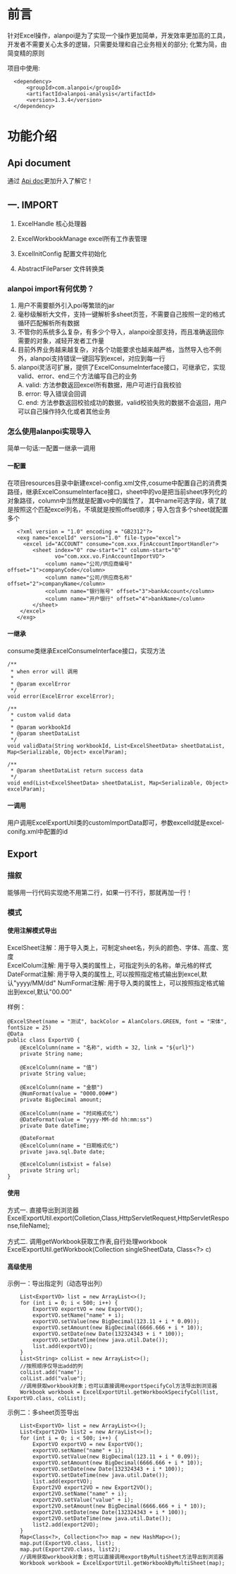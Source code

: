# 前言

针对Excel操作，alanpoi是为了实现一个操作更加简单，开发效率更加高的工具，开发者不需要关心太多的逻辑，只需要处理和自己业务相关的部分;
化繁为简，由简变精的原则

项目中使用:
```
  <dependency>
      <groupId>com.alanpoi</groupId>
      <artifactId>alanpoi-analysis</artifactId>
      <version>1.3.4</version>
  </dependency>
```


# 功能介绍

## Api document
通过 [Api doc](https://github.com/alan-et/alanpoi/alanpoi-document/alanpoi-analysis/apidocx/index.html)更加升入了解它！


## 一. IMPORT

 1. ExcelHandle  核心处理器<br>

 2. ExcelWorkbookManage  excel所有工作表管理<br>

 3. ExcelInitConfig  配置文件初始化<br>

 4. AbstractFileParser  文件转换类<br>

### alanpoi import有何优势？

1. 用户不需要额外引入poi等繁琐的jar
2. 毫秒级解析大文件，支持一键解析多sheet页签，不需要自己按照一定的格式循环匹配解析所有数据
3. 不管你的系统多么复杂，有多少个导入，alanpoi全部支持，而且准确返回你需要的对象，减轻开发者工作量
4. 目前外界业务越来越复杂，对各个功能要求也越来越严格，当然导入也不例外，alanpoi支持错误一键回写到excel，对应到每一行
5. alanpoi灵活可扩展，提供了ExcelConsumeInterface接口，可继承它，实现valid、error、end三个方法编写自己的业务 </br>
     A. valid: 方法参数返回excel所有数据，用户可进行自我校验</br>
     B. error: 导入错误会回调</br>
     C. end: 方法参数返回校验成功的数据，valid校验失败的数据不会返回，用户可以自己操作持久化或者其他业务

### 怎么使用alanpoi实现导入

简单一句话:一配置一继承一调用

#### 一配置

在项目resources目录中新建excel-config.xml文件,cosume中配置自己的消费类路径，继承ExcelConsumeInterface接口，sheet中的vo是把当前sheet序列化的对象路径，column中当然就是配置vo中的属性了， 其中name可选字段，填了就是按照这个匹配excel列名，不填就是按照offset顺序；导入包含多个sheet就配置多个


```
   <?xml version = "1.0" encoding = "GB2312"?>
   <exg name="excelId" version="1.0" file-type="excel">
     <excel id="ACCOUNT" consume="com.xxx.FinAccountImportHandler">
        <sheet index="0" row-start="1" column-start="0"
               vo="com.xxx.vo.FinAccountImportVO">
            <column name="公司/供应商编号" offset="1">companyCode</column>
            <column name="公司/供应商名称" offset="2">companyName</column>
            <column name="银行账号" offset="3">bankAccount</column>
            <column name="开户银行" offset="4">bankName</column>
        </sheet>
    </excel>
   </exg>
```

#### 一继承

consume类继承ExcelConsumeInterface接口，实现方法

    /**
     * when error will 调用
     *
     * @param excelError
     */
    void error(ExcelError excelError);

    /**
     * custom valid data
     *
     * @param workbookId
     * @param sheetDataList
     */
    void validData(String workbookId, List<ExcelSheetData> sheetDataList, Map<Serializable, Object> excelParam);

    /**
     * @param sheetDataList return success data
     */
    void end(List<ExcelSheetData> sheetDataList, Map<Serializable, Object> excelParam);

#### 一调用

用户调用ExcelExportUtil类的customImportData即可，参数excelId就是excel-conifg.xml中配置的id


## Export

### 描叙
能够用一行代码实现绝不用第二行，如果一行不行，那就再加一行！

### 模式

#### 使用注解模式导出

ExcelSheet注解：用于导入类上，可制定sheet名，列头的颜色、字体、高度、宽度<br>
ExcelColum注解: 用于导入类的属性上，可指定列头的名称，单元格的样式<br>
DateFormat注解: 用于导入类的属性上, 可以按照指定格式输出到excel,默认"yyyy/MM/dd"
NumFormat注解: 用于导入类的属性上，可以按照指定格式输出到excel,默认"00.00"

样例：
```
@ExcelSheet(name = "测试", backColor = AlanColors.GREEN, font = "宋体", fontSize = 25)
@Data
public class ExportVO {
    @ExcelColumn(name = "名称", width = 32, link = "${url}")
    private String name;

    @ExcelColumn(name = "值")
    private String value;

    @ExcelColumn(name = "金额")
    @NumFormat(value = "0000.00##")
    private BigDecimal amount;

    @ExcelColumn(name = "时间格式化")
    @DateFormat(value = "yyyy-MM-dd hh:mm:ss")
    private Date dateTime;

    @DateFormat
    @ExcelColumn(name = "日期格式化")
    private java.sql.Date date;
    
    @ExcelColumn(isExist = false)
    private String url;
}
```
#### 使用
方式一. 直接导出到浏览器<br>
ExcelExportUtil.export(Colletion<?>,Class,HttpServletRequest,HttpServletResponse,fileName);<br><br>
方式二. 调用getWorkbook获取工作表,自行处理workbook<br>
ExcelExportUtil.getWorkbook(Collection<?> singleSheetData, Class<?> c)<br>

#### 高级使用

示例一：导出指定列（动态导出列）
```
    List<ExportVO> list = new ArrayList<>();
    for (int i = 0; i < 500; i++) {
        ExportVO exportVO = new ExportVO();
        exportVO.setName("name" + i);
        exportVO.setValue(new BigDecimal(123.11 + i * 0.09));
        exportVO.setAmount(new BigDecimal(6666.666 + i * 10));
        exportVO.setDate(new Date(132324343 + i * 100));
        exportVO.setDateTime(new java.util.Date());
        list.add(exportVO);
    }
    List<String> colList = new ArrayList<>();
    //按照顺序仅导出add的列
    colList.add("name");
    colList.add("value");
    //调用获取workbook对象；也可以直接调用exportSpecifyCol方法导出到浏览器
    Workbook workbook = ExcelExportUtil.getWorkbookSpecifyCol(list, ExportVO.class, colList);
```

示例二：多sheet页签导出

```
    List<ExportVO> list = new ArrayList<>();
    List<Export2VO> list2 = new ArrayList<>();
    for (int i = 0; i < 500; i++) {
        ExportVO exportVO = new ExportVO();
        exportVO.setName("name" + i);
        exportVO.setValue(new BigDecimal(123.11 + i * 0.09));
        exportVO.setAmount(new BigDecimal(6666.666 + i * 10));
        exportVO.setDate(new Date(132324343 + i * 100));
        exportVO.setDateTime(new java.util.Date());
        list.add(exportVO);
        Export2VO export2VO = new Export2VO();
        export2VO.setName("name" + i);
        export2VO.setValue("value" + i);
        export2VO.setAmount(new BigDecimal(6666.666 + i * 10));
        export2VO.setDate(new Date(132324343 + i * 100));
        export2VO.setDateTime(new java.util.Date());
        list2.add(export2VO);
    }
    Map<Class<?>, Collection<?>> map = new HashMap<>();
    map.put(ExportVO.class, list);
    map.put(Export2VO.class, list2);
    //调用获取workbook对象；也可以直接调用exportByMultiSheet方法导出到浏览器
    Workbook workbook = ExcelExportUtil.getWorkbookByMultiSheet(map);
```




